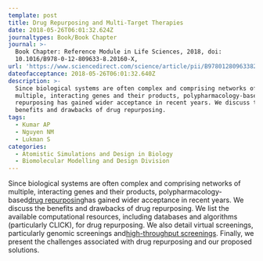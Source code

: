 ```yaml
---
template: post
title: Drug Repurposing and Multi-Target Therapies
date: 2018-05-26T06:01:32.624Z
journaltypes: Book/Book Chapter
journal: >-
  Book Chapter: Reference Module in Life Sciences, 2018, doi:
  10.1016/B978-0-12-809633-8.20160-X,
url: 'https://www.sciencedirect.com/science/article/pii/B978012809633820160X'
dateofacceptance: 2018-05-26T06:01:32.640Z
description: >-
  Since biological systems are often complex and comprising networks of
  multiple, interacting genes and their products, polypharmacology-based drug
  repurposing has gained wider acceptance in recent years. We discuss the
  benefits and drawbacks of drug repurposing. 
tags:
  - Kumar AP
  - Nguyen NM
  - Lukman S
categories:
  - Atomistic Simulations and Design in Biology
  - Biomolecular Modelling and Design Division
---
```

<!--StartFragment-->

Since biological systems are often complex and comprising networks of multiple, interacting genes and their products, polypharmacology-based[drug repurposing](https://www.sciencedirect.com/topics/pharmacology-toxicology-and-pharmaceutical-science/drug-repositioning "Learn more about Drug repositioning from ScienceDirect's AI-generated Topic Pages")has gained wider acceptance in recent years. We discuss the benefits and drawbacks of drug repurposing. We list the available computational resources, including databases and algorithms (particularly CLICK), for drug repurposing. We also detail virtual screenings, particularly genomic screenings and[high-throughput screenings](https://www.sciencedirect.com/topics/pharmacology-toxicology-and-pharmaceutical-science/high-throughput-screening "Learn more about High-throughput screening from ScienceDirect's AI-generated Topic Pages"). Finally, we present the challenges associated with drug repurposing and our proposed solutions.

<!--EndFragment-->
